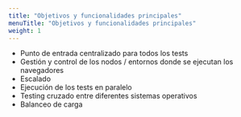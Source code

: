 ```yaml
---
title: "Objetivos y funcionalidades principales"
menuTitle: "Objetivos y funcionalidades principales"
weight: 1
---
```


* Punto de entrada centralizado para todos los tests
* Gestión y control de los nodos / entornos donde se ejecutan los navegadores
* Escalado
* Ejecución de los tests en paralelo
* Testing cruzado entre diferentes sistemas operativos
* Balanceo de carga
